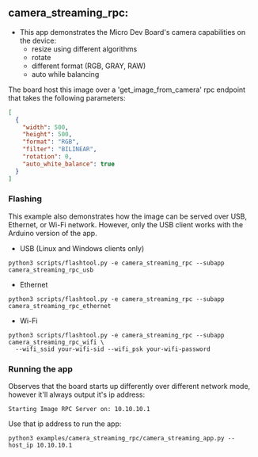 ## camera_streaming_rpc:

- This app demonstrates the Micro Dev Board's camera capabilities on the device:
  - resize using different algorithms
  - rotate
  - different format (RGB, GRAY, RAW)
  - auto while balancing

The board host this image over a 'get_image_from_camera' rpc endpoint that takes the following parameters:

```json
[
  {
    "width": 500,
    "height": 500,
    "format": "RGB",
    "filter": "BILINEAR",
    "rotation": 0,
    "auto_white_balance": true
  }
]
```

### Flashing

This example also demonstrates how the image can be served over USB, Ethernet, or Wi-Fi network.
However, only the USB client works with the Arduino version of the app.

- USB (Linux and Windows clients only)

```
python3 scripts/flashtool.py -e camera_streaming_rpc --subapp camera_streaming_rpc_usb
```

- Ethernet

```
python3 scripts/flashtool.py -e camera_streaming_rpc --subapp camera_streaming_rpc_ethernet
```

- Wi-Fi

```
python3 scripts/flashtool.py -e camera_streaming_rpc --subapp camera_streaming_rpc_wifi \
  --wifi_ssid your-wifi-sid --wifi_psk your-wifi-password
```

### Running the app

Observes that the board starts up differently over different network mode, however it'll always output it's ip address:

```
Starting Image RPC Server on: 10.10.10.1
```

Use that ip address to run the app:

```
python3 examples/camera_streaming_rpc/camera_streaming_app.py --host_ip 10.10.10.1
```
